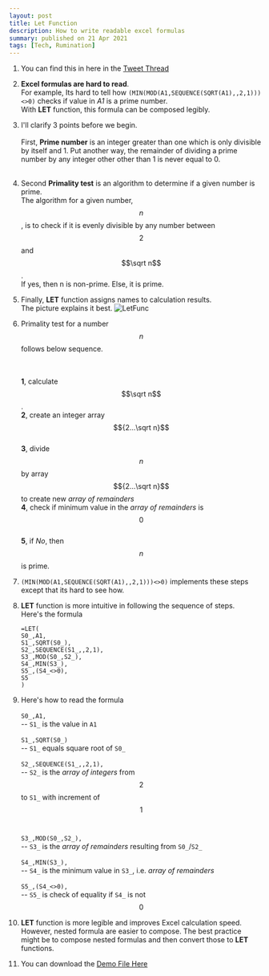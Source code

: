 ```yaml
---
layout: post
title: Let Function
description: How to write readable excel formulas
summary: published on 21 Apr 2021
tags: [Tech, Rumination]
---
```


1. You can find this in here in the [Tweet Thread](https://twitter.com/shwinkc/status/1386137089440374786)



2. **Excel formulas are hard to read**. <br>  For example, Its hard to tell how
    `(MIN(MOD(A1,SEQUENCE(SQRT(A1),,2,1)))<>0)` checks if value in *A1* is a prime number.
    <br> With **LET** function, this formula can be composed legibly.
    

2.  I'll clarify 3 points before we begin. <br><br> First, **Prime number** is an integer greater than one which is only divisible by itself and 1. Put another way, the remainder of dividing a prime number by any integer other other than 1 is never equal to 0. <br><br>


3. Second **Primality test** is an algorithm to determine if a given number is prime. <br> The algorithm for a given number, $$n$$, is to check if it is evenly divisible by any number between $$2$$ and $$\sqrt n$$. <br> If yes, then n is non-prime. Else, it is prime.

4.  Finally, **LET** function assigns names to calculation results. <br> The picture explains it best.
        ![LetFunc](https://support.content.office.net/en-us/media/492526a6-54ec-4c18-8800-38bec7600ff6.png "Source: support.microsoft.com/")
    

5. Primality test for a number $$n$$ follows below sequence.
    
    <br><br> **1**, calculate $$\sqrt n$$.
    <br> **2**, create an integer array $${2...\sqrt n}$$
    <br> **3**, divide $$n$$ by array $${2...\sqrt n}$$ to create new *array of remainders*
    <br> **4**, check if minimum value in the *array of remainders* is $$0$$
    <br> **5**, if *No*, then $$n$$ is prime.

6. `(MIN(MOD(A1,SEQUENCE(SQRT(A1),,2,1)))<>0)` implements these steps except that its hard to see how.

7. **LET** function is more intuitive in following the sequence of steps.
    <br> Here's the formula
    ```
    =LET(
    S0_,A1,
    S1_,SQRT(S0_),
    S2_,SEQUENCE(S1_,,2,1),
    S3_,MOD(S0_,S2_),
    S4_,MIN(S3_),
    S5_,(S4_<>0),
    S5
    )
    ```

8. Here's how to read the formula 
    <br><br>`S0_,A1,` <br>
        -- `S1_` is the value in `A1`
    <br><br>`S1_,SQRT(S0_)` <br>
        -- `S1_` equals square root of `S0_`
    <br><br>`S2_,SEQUENCE(S1_,,2,1),` <br>
        -- `S2_` is the *array of integers* from $$2$$ to `S1_` with increment of $$1$$
    <br><br>`S3_,MOD(S0_,S2_),` <br>
        -- `S3_` is the *array of remainders* resulting from `S0_`/`S2_`
    <br><br>`S4_,MIN(S3_),` <br>
        -- `S4_` is the minimum value in `S3_`, i.e. *array of remainders*
    <br><br>`S5_,(S4_<>0),` <br>
        -- `S5_` is check of equality if `S4_` is not $$0$$

9. **LET** function is more legible and improves Excel calculation speed. However, nested formula are easier to compose. The best practice might be to compose nested formulas and then convert those to **LET** functions.

10. You can download the [Demo File Here](https://github.com/continuoous/Spreadsheets/blob/main/Let.xlsx?raw=true)